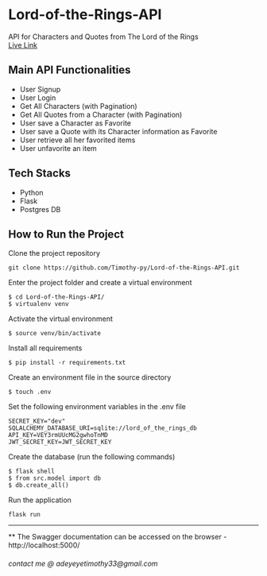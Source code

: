 # Lord-of-the-Rings-API

API for Characters and Quotes from The Lord of the Rings  
[Live Link](https://lordoftheringsapi.herokuapp.com/)

## Main API Functionalities

- User Signup
- User Login
- Get All Characters (with Pagination)
- Get All Quotes from a Character (with Pagination)
- User save a Character as Favorite
- User save a Quote with its Character information as Favorite
- User retrieve all her favorited items
- User unfavorite an item

## Tech Stacks

- Python
- Flask
- Postgres DB

## How to Run the Project

Clone the project repository

```
git clone https://github.com/Timothy-py/Lord-of-the-Rings-API.git

```

Enter the project folder and create a virtual environment

```
$ cd Lord-of-the-Rings-API/
$ virtualenv venv
```

Activate the virtual environment

```
$ source venv/bin/activate
```

Install all requirements

```
$ pip install -r requirements.txt
```

Create an environment file in the source directory

```
$ touch .env
```

Set the following environment variables in the .env file

```
SECRET_KEY="dev"
SQLALCHEMY_DATABASE_URI=sqlite://lord_of_the_rings_db
API_KEY=VEY3rmUUcMG2gwhoTnMD
JWT_SECRET_KEY=JWT_SECRET_KEY
```

Create the database (run the following commands)

```
$ flask shell
$ from src.model import db
$ db.create_all()
```

Run the application

```
flask run
```

---

\*\* The Swagger documentation can be accessed on the browser - http://localhost:5000/

###### _contact me @ adeyeyetimothy33@gmail.com_
